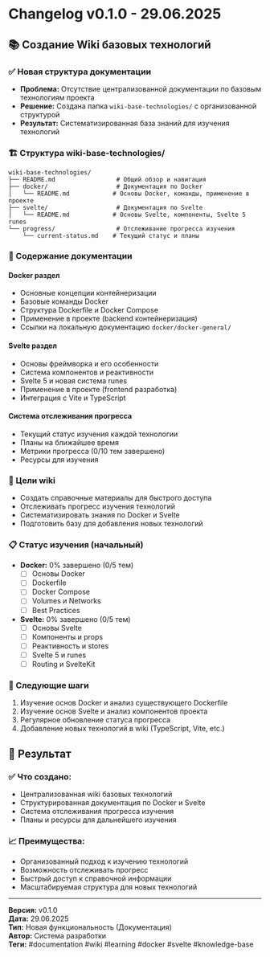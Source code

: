 # Changelog v0.1.0 - 29.06.2025

## 📚 Создание Wiki базовых технологий

### ✅ Новая структура документации
- **Проблема:** Отсутствие централизованной документации по базовым технологиям проекта
- **Решение:** Создана папка `wiki-base-technologies/` с организованной структурой
- **Результат:** Систематизированная база знаний для изучения технологий

### 🏗️ Структура wiki-base-technologies/
```
wiki-base-technologies/
├── README.md                 # Общий обзор и навигация
├── docker/                   # Документация по Docker
│   └── README.md            # Основы Docker, команды, применение в проекте
├── svelte/                   # Документация по Svelte
│   └── README.md            # Основы Svelte, компоненты, Svelte 5 runes
└── progress/                 # Отслеживание прогресса изучения
    └── current-status.md    # Текущий статус и планы
```

### 📖 Содержание документации

#### Docker раздел
- Основные концепции контейнеризации
- Базовые команды Docker
- Структура Dockerfile и Docker Compose
- Применение в проекте (backend контейнеризация)
- Ссылки на локальную документацию `docker/docker-general/`

#### Svelte раздел  
- Основы фреймворка и его особенности
- Система компонентов и реактивности
- Svelte 5 и новая система runes
- Применение в проекте (frontend разработка)
- Интеграция с Vite и TypeScript

#### Система отслеживания прогресса
- Текущий статус изучения каждой технологии
- Планы на ближайшее время
- Метрики прогресса (0/10 тем завершено)
- Ресурсы для изучения

### 🎯 Цели wiki
- Создать справочные материалы для быстрого доступа
- Отслеживать прогресс изучения технологий
- Систематизировать знания по Docker и Svelte
- Подготовить базу для добавления новых технологий

### 📋 Статус изучения (начальный)
- **Docker:** 0% завершено (0/5 тем)
  - [ ] Основы Docker
  - [ ] Dockerfile
  - [ ] Docker Compose
  - [ ] Volumes и Networks
  - [ ] Best Practices

- **Svelte:** 0% завершено (0/5 тем)
  - [ ] Основы Svelte
  - [ ] Компоненты и props
  - [ ] Реактивность и stores
  - [ ] Svelte 5 и runes
  - [ ] Routing и SvelteKit

### 🔄 Следующие шаги
1. Изучение основ Docker и анализ существующего Dockerfile
2. Изучение основ Svelte и анализ компонентов проекта
3. Регулярное обновление статуса прогресса
4. Добавление новых технологий в wiki (TypeScript, Vite, etc.)

## 🎯 Результат

### ✅ Что создано:
- Централизованная wiki базовых технологий
- Структурированная документация по Docker и Svelte
- Система отслеживания прогресса изучения
- Планы и ресурсы для дальнейшего изучения

### 📈 Преимущества:
- Организованный подход к изучению технологий
- Возможность отслеживать прогресс
- Быстрый доступ к справочной информации
- Масштабируемая структура для новых технологий

---

**Версия:** v0.1.0  
**Дата:** 29.06.2025  
**Тип:** Новая функциональность (Документация)  
**Автор:** Система разработки  
**Теги:** #documentation #wiki #learning #docker #svelte #knowledge-base
